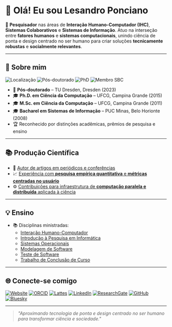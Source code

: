 # 👋 Olá! Eu sou Lesandro Ponciano

🎯 **Pesquisador** nas áreas de **Interação Humano-Computador (IHC)**, **Sistemas Colaborativos** e **Sistemas de Informação**. Atuo na interseção entre **fatores humanos** e **sistemas computacionais**, unindo ciência de ponta e design centrado no ser humano para criar soluções **tecnicamente robustas** e **socialmente relevantes**.

---

## 🧠 Sobre mim

![Localização](https://img.shields.io/badge/Localização-Belo%20Horizonte%2C%20MG-blue?style=flat&logo=google-maps)
![Pós-doutorado](https://img.shields.io/badge/Pós--doutorado-TU%20Dresden%20🇩🇪-lightgrey)
![PhD](https://img.shields.io/badge/Ph.D.-Ciência%20da%20Computação-green)
![Membro SBC](https://img.shields.io/badge/Membro-SBC%20%7C%20SBPC%20%7C%20RICAP-orange)

- 📜 **Pós-doutorado** – TU Dresden, Dresden (2023)  
- 🎓 **Ph.D. em Ciência da Computação** – UFCG, Campina Grande  (2015)
- 🎓 **M.Sc. em Ciência da Computação** – UFCG, Campina Grande  (2011)
- 🎓 **Bacharel em Sistemas de Informação** – PUC Minas, Belo Horionte (2008)
- 🏆 Reconhecido por distinções acadêmicas, prêmios de pesquisa e ensino

---

## 📚 Produção Científica

- 📝 [Autor de artigos em periódicos e conferências](https://orcid.org/0000-0002-5724-0094)  
- 📈 [Experiência com **pesquisa empírica quantitativa** e **métricas centradas no usuário**](https://lesandrop.github.io/site/papers/index.html)  
- ⚙️ [Contribuições para infraestrutura de **computação paralela e distribuída** aplicada à ciência](http://lattes.cnpq.br/2211388362277178)

---

## 💡 Ensino

- 📚 Disciplinas ministradas:  
  - [Interação Humano-Computador](https://lesandrop.github.io/site/teaching/IHC/index.html)
  - [Introdução à Pesquisa em Informática](https://lesandrop.github.io/site/teaching/IPI/index.html)
  - [Sistemas Operacionais](https://lesandrop.github.io/site/teaching/SO/index.html)
  - [Modelagem de Software](https://lesandrop.github.io/site/teaching/PS/index.html)
  - [Teste de Software](https://lesandrop.github.io/site/teaching/TS/index.html)
  - [Trabalho de Conclusão de Curso](https://lesandrop.github.io/site/teaching/TCC/index.html)

---

## 🌐 Conecte-se comigo

[![Website](https://img.shields.io/badge/Website-000?style=for-the-badge&logo=About.me&logoColor=white)](https://lesandrop.github.io/site)
[![ORCID](https://img.shields.io/badge/ORCID-A6CE39?style=for-the-badge&logo=orcid&logoColor=white)](https://orcid.org/0000-0002-5724-0094)
[![Lattes](https://img.shields.io/badge/Lattes-005A9C?style=for-the-badge&logo=read.cv&logoColor=white)](http://lattes.cnpq.br/2211388362277178)
[![LinkedIn](https://img.shields.io/badge/LinkedIn-0A66C2?style=for-the-badge&logo=linkedin&logoColor=white)](https://www.linkedin.com/in/lesandroponciano/)
[![ResearchGate](https://img.shields.io/badge/ResearchGate-00CCBB?style=for-the-badge&logo=ResearchGate&logoColor=white)](https://www.researchgate.net/profile/Lesandro-Ponciano)
[![GitHub](https://img.shields.io/badge/GitHub-181717?style=for-the-badge&logo=github&logoColor=white)](https://github.com/lesandrop)
[![Bluesky](https://img.shields.io/badge/Bluesky-0285FF?style=for-the-badge&logo=bluesky&logoColor=white)](https://bsky.app/profile/lesandrop.bsky.social)

---

> _"Aproximando tecnologia de ponta e design centrado no ser humano para transformar ciência e sociedade."_
